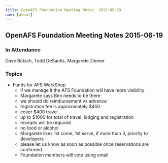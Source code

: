 ```yaml
---
title: OpenAFS Foundation Meeting Notes  2015-06-19
nav: [about]
---
```


## OpenAFS Foundation Meeting Notes  2015-06-19 ##

### In Attendance ###

 Dave Botsch,
 Todd DeSantis,
 Margarete Ziemer

### Topics ###

* Funds for AFS WorkShop
  * if we manage it the AFS Foundation will have more visibility
  * Margarete says Ben needs to be there
  * we should do reimbursement vs advance
  * registration fee is approximately $450
  * cover $400 travel
  * up to $1000 for total of travel, lodging and registration
  * receipts will be required
  * no food or alcohol
  * Margarete likes 1st come, 1st serve, if more than 3, priority to developers
  * please let us know as soon as possible once reservations are confirmed
  * Foundation members will vote using email
